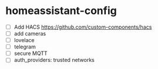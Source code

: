# homeassistant-config

- [ ] Add HACS https://github.com/custom-components/hacs
- [ ] add cameras
- [ ] lovelace 
- [ ] telegram
- [ ] secure MQTT
- [ ] auth_providers: trusted networks
